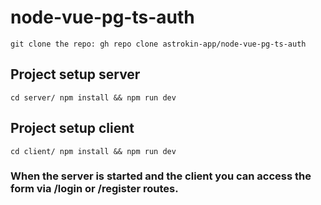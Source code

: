# node-vue-pg-ts-auth
```
git clone the repo: gh repo clone astrokin-app/node-vue-pg-ts-auth
```

## Project setup server
```
cd server/ npm install && npm run dev
```

## Project setup client
```
cd client/ npm install && npm run dev
```

### When the server is started and the client you can access the form via /login or /register routes.

